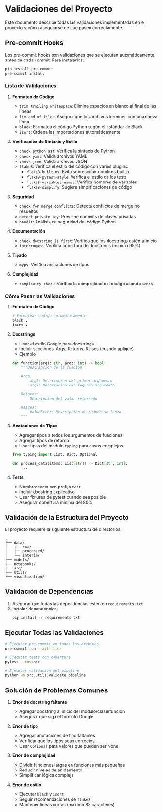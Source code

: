 # Validaciones del Proyecto

Este documento describe todas las validaciones implementadas en el proyecto y cómo asegurarse de que pasen correctamente.

## Pre-commit Hooks

Los pre-commit hooks son validaciones que se ejecutan automáticamente antes de cada commit. Para instalarlos:

```bash
pip install pre-commit
pre-commit install
```

### Lista de Validaciones

1. **Formateo de Código**
   - `trim trailing whitespace`: Elimina espacios en blanco al final de las líneas
   - `fix end of files`: Asegura que los archivos terminen con una nueva línea
   - `black`: Formatea el código Python según el estándar de Black
   - `isort`: Ordena las importaciones automáticamente

2. **Verificación de Sintaxis y Estilo**
   - `check python ast`: Verifica la sintaxis de Python
   - `check yaml`: Valida archivos YAML
   - `check json`: Valida archivos JSON
   - `flake8`: Verifica el estilo del código con varios plugins:
     - `flake8-builtins`: Evita sobrescribir nombres builtin
     - `flake8-pytest-style`: Verifica el estilo de los tests
     - `flake8-variables-names`: Verifica nombres de variables
     - `flake8-simplify`: Sugiere simplificaciones de código

3. **Seguridad**
   - `check for merge conflicts`: Detecta conflictos de merge no resueltos
   - `detect private key`: Previene commits de claves privadas
   - `bandit`: Análisis de seguridad del código Python

4. **Documentación**
   - `check docstring is first`: Verifica que los docstrings estén al inicio
   - `interrogate`: Verifica cobertura de docstrings (mínimo 95%)

5. **Tipado**
   - `mypy`: Verifica anotaciones de tipos

6. **Complejidad**
   - `complexity-check`: Verifica la complejidad del código usando `xenon`

### Cómo Pasar las Validaciones

1. **Formateo de Código**
   ```bash
   # Formatear código automáticamente
   black .
   isort .
   ```

2. **Docstrings**
   - Usar el estilo Google para docstrings
   - Incluir secciones: Args, Returns, Raises (cuando aplique)
   - Ejemplo:
   ```python
   def function(arg1: str, arg2: int) -> bool:
       """Descripción de la función.

       Args:
           arg1: Descripción del primer argumento
           arg2: Descripción del segundo argumento

       Returns:
           Descripción del valor retornado

       Raises:
           ValueError: Descripción de cuándo se lanza
       """
   ```

3. **Anotaciones de Tipos**
   - Agregar tipos a todos los argumentos de funciones
   - Agregar tipos de retorno
   - Usar tipos del módulo `typing` para casos complejos
   ```python
   from typing import List, Dict, Optional

   def process_data(items: List[str]) -> Dict[str, int]:
       ...
   ```

4. **Tests**
   - Nombrar tests con prefijo `test_`
   - Incluir docstring explicativo
   - Usar fixtures de pytest cuando sea posible
   - Asegurar cobertura mínima del 80%

## Validación de la Estructura del Proyecto

El proyecto requiere la siguiente estructura de directorios:
```
.
├── data/
│   ├── raw/
│   ├── processed/
│   └── interim/
├── models/
├── notebooks/
├── src/
├── utils/
└── visualization/
```

## Validación de Dependencias

1. Asegurar que todas las dependencias estén en `requirements.txt`
2. Instalar dependencias:
   ```bash
   pip install -r requirements.txt
   ```

## Ejecutar Todas las Validaciones

```bash
# Ejecutar pre-commit en todos los archivos
pre-commit run --all-files

# Ejecutar tests con cobertura
pytest --cov=src

# Ejecutar validación del pipeline
python -m src.utils.validate_pipeline
```

## Solución de Problemas Comunes

1. **Error de docstring faltante**
   - Agregar docstring al inicio del módulo/clase/función
   - Asegurar que siga el formato Google

2. **Error de tipo**
   - Agregar anotaciones de tipo faltantes
   - Verificar que los tipos sean correctos
   - Usar `Optional` para valores que pueden ser None

3. **Error de complejidad**
   - Dividir funciones largas en funciones más pequeñas
   - Reducir niveles de anidamiento
   - Simplificar lógica compleja

4. **Error de estilo**
   - Ejecutar `black` y `isort`
   - Seguir recomendaciones de `flake8`
   - Mantener líneas cortas (máximo 88 caracteres)
